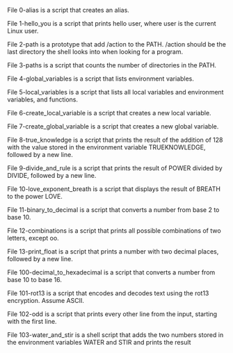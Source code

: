 File 0-alias is a script that creates an alias.

File 1-hello_you is a script that prints hello user, where user is the current Linux user.

File 2-path is a prototype that add /action to the PATH. /action should be the last directory the shell looks into when looking for a program.

File 3-paths is a script that counts the number of directories in the PATH.

File 4-global_variables is a script that lists environment variables.

File 5-local_variables is a script that lists all local variables and environment variables, and functions.

File 6-create_local_variable is a script that creates a new local variable.

File 7-create_global_variable is a script that creates a new global variable.

File 8-true_knowledge is a script that prints the result of the addition of 128 with the value stored in the environment variable TRUEKNOWLEDGE, followed by a new line.

File 9-divide_and_rule is a script that prints the result of POWER divided by DIVIDE, followed by a new line.

File 10-love_exponent_breath is a script that displays the result of BREATH to the power LOVE.

File 11-binary_to_decimal is  a script that converts a number from base 2 to base 10.

File 12-combinations is a script that prints all possible combinations of two letters, except oo.

File 13-print_float is  a script that prints a number with two decimal places, followed by a new line.

File 100-decimal_to_hexadecimal is a script that converts a number from base 10 to base 16.

File 101-rot13 is a script that encodes and decodes text using the rot13 encryption. Assume ASCII.

File 102-odd is a script that prints every other line from the input, starting with the first line.

File 103-water_and_stir is a shell script that adds the two numbers stored in the environment variables WATER and STIR and prints the result
